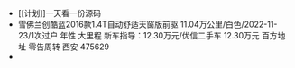 - [[计划]]一天看一份源码
- 雪佛兰创酷蓝2016款1.4T自动舒适天窗版前驱
  11.04万公里/白色/2022-11-23/1次过户
  年性
  大里程
  新车指导：12.30万元/优信二手车
  12.30万元
  百方地址
  零告周转
  西安
  475629
-